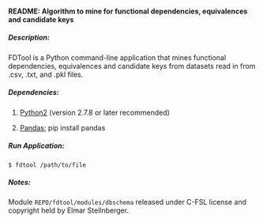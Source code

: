 #### README: Algorithm to mine for functional dependencies, equivalences and candidate keys

##### Description: 
FDTool is a Python command-line application that mines functional dependencies, equivalences and
candidate keys from datasets read in from .csv, .txt, and .pkl files.

##### Dependencies:

  1. [Python2](https://www.python.org/) (version 2.7.8 or later recommended)

  2. [Pandas](https://pandas.pydata.org/); pip install pandas

##### Run Application:
```	
$ fdtool /path/to/file
```

##### Notes:
Module ```REPO/fdtool/modules/dbschema``` released under C-FSL license 
and copyright held by Elmar Stellnberger.





